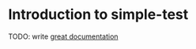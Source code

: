# Introduction to simple-test

TODO: write [great documentation](http://jacobian.org/writing/what-to-write/)
